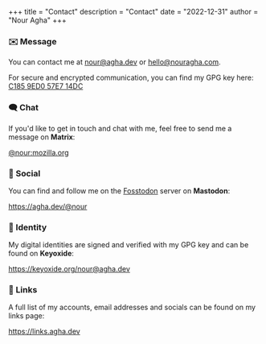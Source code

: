+++
title = "Contact"
description = "Contact"
date = "2022-12-31"
author = "Nour Agha"
+++

### ✉️ Message

You can contact me at [nour@agha.dev](mailto:nour@agha.dev) or [hello@nouragha.com](mailto:hello@nouragha.com).

For secure and encrypted communication, you can find my GPG key here: [C185 9ED0 57E7 14DC](https://agha.dev/gpg)

### 🗨️ Chat

If you'd like to get in touch and chat with me, feel free to send me a message on **Matrix**:

[@nour:mozilla.org](https://matrix.to/#/@nour:mozilla.org)

### 👥 Social

You can find and follow me on the [Fosstodon](https://fosstodon.org) server on **Mastodon**:

https://agha.dev/@nour

### 🔑 Identity

My digital identities are signed and verified with my GPG key and can be found on **Keyoxide**:

https://keyoxide.org/nour@agha.dev

### 🔗 Links

A full list of my accounts, email addresses and socials can be found on my links page:

https://links.agha.dev
